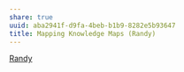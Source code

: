 ```yaml
---
share: true
uuid: aba2941f-d9fa-4beb-b1b9-8282e5b93647
title: Mapping Knowledge Maps (Randy)
---
```

[Randy](/dentropydaemon-wiki/Projects/Quest(ion)%20Engine/Peronas/Randy.md)